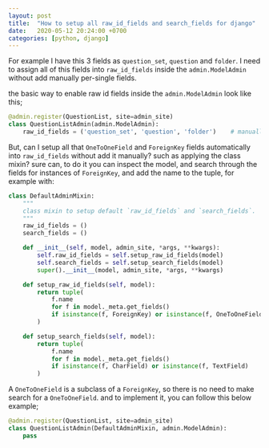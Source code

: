 ```yaml
---
layout: post
title:  "How to setup all raw_id_fields and search_fields for django"
date:   2020-05-12 20:24:00 +0700
categories: [python, django]
---
```


For example I have this 3 fields as `question_set`, `question` and `folder`.
I need to assign all of this fields into `raw_id_fields` inside the `admin.ModelAdmin` without add manually per-single fields.

the basic way to enable raw id fields inside the `admin.ModelAdmin` look like this;


```python
@admin.register(QuestionList, site=admin_site)
class QuestionListAdmin(admin.ModelAdmin):
    raw_id_fields = ('question_set', 'question', 'folder')    # manually
```

But, can I setup all that `OneToOneField` and `ForeignKey` fields automatically into `raw_id_fields` without add it manually?
such as applying the class mixin? sure can, to do it you can inspect the model,
and search through the fields for instances of `ForeignKey`,
and add the name to the tuple, for example with:


```python
class DefaultAdminMixin:
    """
    class mixin to setup default `raw_id_fields` and `search_fields`.
    """
    raw_id_fields = ()
    search_fields = ()

    def __init__(self, model, admin_site, *args, **kwargs):
        self.raw_id_fields = self.setup_raw_id_fields(model)
        self.search_fields = self.setup_search_fields(model)
        super().__init__(model, admin_site, *args, **kwargs)

    def setup_raw_id_fields(self, model):
        return tuple(
            f.name
            for f in model._meta.get_fields()
            if isinstance(f, ForeignKey) or isinstance(f, OneToOneField)
        )

    def setup_search_fields(self, model):
        return tuple(
            f.name
            for f in model._meta.get_fields()
            if isinstance(f, CharField) or isinstance(f, TextField)
        )
```


A `OneToOneField` is a subclass of a `ForeignKey`, so there is no need to make search for a `OneToOneField`.
and to implement it, you can follow this below example;


```python
@admin.register(QuestionList, site=admin_site)
class QuestionListAdmin(DefaultAdminMixin, admin.ModelAdmin):
    pass
```
